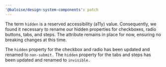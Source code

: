 ```yaml
---
'@baloise/design-system-components': patch
---
```


The term `hidden` is a reserved accessibility (a11y) value. Consequently, we found it necessary to rename our hidden properties for checkboxes, radio buttons, tabs, and steps.
The attribute remains in place for now, ensuring no breaking changes at this time.

The `hidden` property for the checkbox and radio has been updated and renamed to `non-submit.`
The `hidden` property for the tabs and steps has been updated and renamed to `invisible.`
